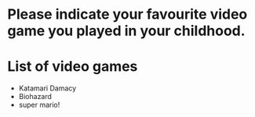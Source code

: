 # Please indicate your favourite video game you played in your childhood.

# List of video games
- Katamari Damacy
- Biohazard
- super mario!

